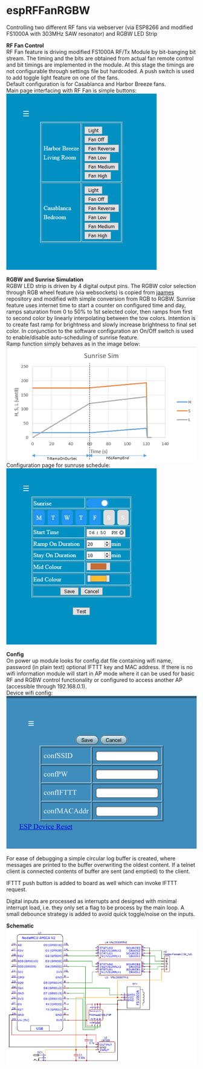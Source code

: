 # espRFFanRGBW  
Controlling two different RF fans via webserver (via ESP8266 and modified FS1000A with 303MHz SAW resonator) and RGBW LED Strip

**RF Fan Control**  
RF Fan feature is driving modified FS1000A RF/Tx Module by bit-banging bit stream. The timing and the bits are obtained from actual fan remote control and bit timings are implemented in the module. At this stage the timings are not configurable through settings file but hardcoded. A push switch is used to add toggle light feature on one of the fans.  
Default configuration is for Casablanca and Harbor Breeze fans.  
Main page interfacing with RF Fan is simple buttons:  
![main page](img/rfFanMainPage.png "main page")

**RGBW and Sunrise Simulation**  
RGBW LED strip is driven by 4 digital output pins. The RGBW color selection through RGB wheel feature (via websockets) is copied from [jaames](https://github.com/jaames/iro.js) repository and modified with simple conversion from RGB to RGBW. Sunrise feature uses internet time to start a counter on configured time and day, ramps saturation from 0 to 50% to 1st selected color, then ramps from first to second color by linearly interpolating between the tow colors. Intention is to create fast ramp for brightness and slowly increase brightness to final set color. In conjunction to the software configuration an On/Off switch is used to enable/disable auto-scheduling of sunrise feature.  
Ramp function simply behaves as in the image below:  
![ramp between 2 colors](img/sunriseRamp.png "ramp")  
Configuration page for sunruse schedule:  
![sunrise conf page](img/sunriseConf.png "sunrise config")

**Config**  
On power up module looks for config.dat file containing wifi name, password (in plain text) optional IFTTT key and MAC address. If there is no wifi information module will start in AP mode where it can be used for basic RF and RGBW control functionality or configured to access another AP (accessible through 192.168.0.1).  
Device wifi config:  
![wifi config page](img/deviceConf.png "device config")  

For ease of debugging a simple circular log buffer is created, where messages are printed to the buffer overwriting the oldest content. If a telnet client is connected contents of buffer are sent (and emptied) to the client.

IFTTT push button is added to board as well which can invoke IFTTT request.

Digital inputs are processed as interrupts and designed with minimal interrupt load, i.e. they only set a flag to be process by the main loop. A small debounce strategy is added to avoid quick toggle/noise on the inputs.

**Schematic**  
![schematic](img/schematic.png "schematic")

